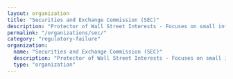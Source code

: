 ```yaml
---
layout: organization
title: "Securities and Exchange Commission (SEC)"
description: "Protector of Wall Street Interests - Focuses on small infractions while ignoring systemic fraud through selective enforcement and revolving door employment."
permalink: "/organizations/sec/"
category: "regulatory-failure"
organization:
  name: "Securities and Exchange Commission (SEC)"
  description: "Protector of Wall Street Interests - Focuses on small infractions while ignoring systemic fraud through selective enforcement and revolving door employment."
  type: "organization"
---
```


